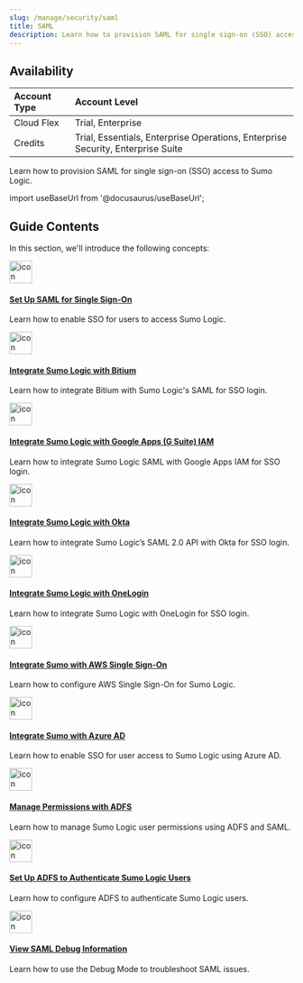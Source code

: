 ```yaml
---
slug: /manage/security/saml
title: SAML
description: Learn how to provision SAML for single sign-on (SSO) access to Sumo Logic.
---
```


## Availability

| Account Type | Account Level |
|:--------------|:---------------------------------------------------------------------------------|
| Cloud Flex   | Trial, Enterprise                                                               |
| Credits      | Trial, Essentials, Enterprise Operations, Enterprise Security, Enterprise Suite |

Learn how to provision SAML for single sign-on (SSO) access to Sumo
Logic.

import useBaseUrl from '@docusaurus/useBaseUrl';

## Guide Contents

In this section, we'll introduce the following concepts:

<div className="box-wrapper" >
<div className="box smallbox card">
  <div className="container">
  <a href="/docs/manage/security/saml/set-up-saml"><img src={useBaseUrl('img/icons/security/unlock.png')} alt="icon" width="40"/><h4>Set Up SAML for Single Sign-On</h4></a>
  <p>Learn how to enable SSO for users to access Sumo Logic.</p>
  </div>
</div>
<div className="box smallbox card">
  <div className="container">
  <a href="/docs/manage/security/saml/integrate-with-bitium"><img src={useBaseUrl('img/icons/security/unlock.png')} alt="icon" width="40"/><h4>Integrate Sumo Logic with Bitium</h4></a>
  <p>Learn how to integrate Bitium with Sumo Logic's SAML for SSO login.</p>
  </div>
</div>
<div className="box smallbox card">
  <div className="container">
  <a href="/docs/manage/security/saml/integrate-google-iam-service"><img src={useBaseUrl('img/icons/security/unlock.png')} alt="icon" width="40"/><h4>Integrate Sumo Logic with Google Apps (G Suite) IAM</h4></a>
  <p>Learn how to integrate Sumo Logic SAML with Google Apps IAM for SSO login.</p>
  </div>
</div>
<div className="box smallbox card">
  <div className="container">
  <a href="/docs/manage/security/saml/integrate-sumo-logic-with-okta"><img src={useBaseUrl('img/icons/security/unlock.png')} alt="icon" width="40"/><h4>Integrate Sumo Logic with Okta</h4></a>
  <p>Learn how to integrate Sumo Logic’s SAML 2.0 API with Okta for SSO login.</p>
  </div>
</div>
<div className="box smallbox card">
  <div className="container">
  <a href="/docs/manage/security/saml/integrate-onelogin"><img src={useBaseUrl('img/icons/security/unlock.png')} alt="icon" width="40"/><h4>Integrate Sumo Logic with OneLogin</h4></a>
  <p>Learn how to integrate Sumo Logic with OneLogin for SSO login.</p>
  </div>
</div>
<div className="box smallbox card">
  <div className="container">
  <a href="/docs/manage/security/saml/integrate-aws-sso"><img src={useBaseUrl('img/icons/security/unlock.png')} alt="icon" width="40"/><h4>Integrate Sumo with AWS Single Sign-On</h4></a>
  <p>Learn how to configure AWS Single Sign-On for Sumo Logic.</p>
  </div>
</div>
<div className="box smallbox card">
  <div className="container">
  <a href="/docs/manage/security/saml/integrate-sumo-with-azure-ad"><img src={useBaseUrl('img/icons/security/unlock.png')} alt="icon" width="40"/><h4>Integrate Sumo with Azure AD</h4></a>
  <p>Learn how to enable SSO for user access to Sumo Logic using Azure AD.</p>
  </div>
</div>
<div className="box smallbox card">
  <div className="container">
  <a href="/docs/manage/security/saml/manage-permissions-with-adfs"><img src={useBaseUrl('img/icons/security/unlock.png')} alt="icon" width="40"/><h4>Manage Permissions with ADFS</h4></a>
  <p>Learn how to manage Sumo Logic user permissions using ADFS and SAML.</p>
  </div>
</div>
<div className="box smallbox card">
  <div className="container">
  <a href="/docs/manage/security/saml/set-up-adfs-authenticate-users"><img src={useBaseUrl('img/icons/security/unlock.png')} alt="icon" width="40"/><h4>Set Up ADFS to Authenticate Sumo Logic Users</h4></a>
  <p>Learn how to configure ADFS to authenticate Sumo Logic users.</p>
  </div>
</div>
<div className="box smallbox card">
  <div className="container">
  <a href="/docs/manage/security/saml/view-saml-debug-information"><img src={useBaseUrl('img/icons/security/unlock.png')} alt="icon" width="40"/><h4>View SAML Debug Information</h4></a>
  <p>Learn how to use the Debug Mode to troubleshoot SAML issues.</p>
  </div>
</div>
</div>

